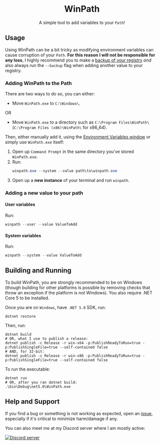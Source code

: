 <div align="center">
    <h1 >WinPath</h1>
    <p>A simple tool to add variables to your <code>Path</code>!</p>
</div>


## Usage
Using WinPath can be a bit tricky as modifying environment variables can cause corruption of your `Path`. **For this reason I will not be responsible for any loss**, I highly recommend you to make a [backup of your registry](https://support.microsoft.com/en-us/topic/how-to-back-up-and-restore-the-registry-in-windows-855140ad-e318-2a13-2829-d428a2ab0692) *and* also always run the `--backup` flag when adding another value to your registry.

### Adding WinPath to the Path
There are two ways to do so, you can either:
* Move `WinPath.exe` to `C:\Windows\`.

OR

* Move `WinPath.exe` to a directory such as `C:\Program Files\WinPath\` (`C:\Program Files (x86)\WinPath\` for x86_64).

Then, either manually add it, using the [Environment Variables window](https://superuser.com/a/284351) or simply use `WinPath.exe` itself:

1. Open up `Command Prompt` in the same directory you've stored `WinPath.exe`.
2. Run:
    ```ps1
    winpath.exe --system --value path\to\winpath.exe
    ```
3. Open up a **new instance** of your terminal and run `winpath`.

### Adding a new value to your path

#### User variables
Run:
```ps1
winpath --user --value ValueToAdd
```

#### System variables
Run:
```ps1
winpath --system --value ValueToAdd
```

## Building and Running
To build WinPath, you are strongly recommended to be on Windows (though building for other platforms is possible by removing checks that throw an exception if the platform is not Windows). You also require .NET Core 5 to be installed.

Once you are on `Windows`, have `.NET 5.0` SDK, run:
```pwsh
dotnet restore
```

Then, run:
```pwsh
dotnet build
# OR, what I use to publish a release:
dotnet publish -c Release -r win-x64 -p:PublishReadyToRun=true -p:PublishSingleFile=true --self-contained false
# AND, for 32-bit:
dotnet publish -c Release -r win-x86 -p:PublishReadyToRun=true -p:PublishSingleFile=true --self-contained false
```

To run the executable:
```pwsh
dotnet run
# OR, after you ran dotnet build:
.\bin\Debug\net5.0\WinPath.exe
```

## Help and Support
If you find a bug or something is not working as expected, open an [issue](/issues/new), especially if it's critical to minimize harm/damage if any.

You can also meet me at my Discord server where I am mostly active:

[![Discord server](https://discord.com/api/guilds/732064655396044840/embed.png?style=banner3)](https://discord.gg/fKWpK7A)

<!-- Publish using: dotnet publish -c Release -r win-x64 -p:PublishReadyToRun=true -p:PublishSingleFile=true --self-contained false -->
